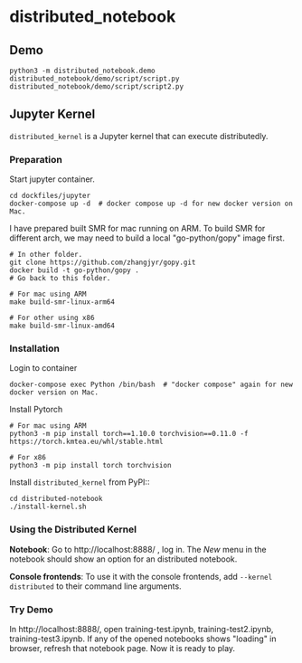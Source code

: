 # distributed_notebook

## Demo

    python3 -m distributed_notebook.demo distributed_notebook/demo/script/script.py distributed_notebook/demo/script/script2.py

## Jupyter Kernel

``distributed_kernel`` is a Jupyter kernel that can execute distributedly. 

### Preparation

Start jupyter container.

    cd dockfiles/jupyter
    docker-compose up -d  # docker compose up -d for new docker version on Mac.

I have prepared built SMR for mac running on ARM. To build SMR for different arch, we may need to build a local "go-python/gopy" image first.

    # In other folder.
    git clone https://github.com/zhangjyr/gopy.git
    docker build -t go-python/gopy .
    # Go back to this folder.

    # For mac using ARM
    make build-smr-linux-arm64

    # For other using x86
    make build-smr-linux-amd64

### Installation

Login to container

    docker-compose exec Python /bin/bash  # "docker compose" again for new docker version on Mac.

Install Pytorch

    # For mac using ARM
    python3 -m pip install torch==1.10.0 torchvision==0.11.0 -f https://torch.kmtea.eu/whl/stable.html

    # For x86
    python3 -m pip install torch torchvision

Install ``distributed_kernel`` from PyPI::

    cd distributed-notebook
    ./install-kernel.sh

### Using the Distributed Kernel

**Notebook**: Go to http://localhost:8888/ , log in. The *New* menu in the notebook should show an option for an distributed notebook.

**Console frontends**: To use it with the console frontends, add ``--kernel distributed`` to
their command line arguments.

### Try Demo

In http://localhost:8888/, open training-test.ipynb, training-test2.ipynb, training-test3.ipynb. If any of the opened notebooks shows "loading" in browser, refresh that notebook page. Now it is ready to play.